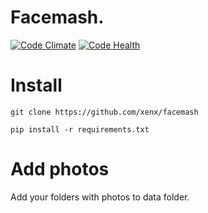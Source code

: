 # Facemash.
[![Code Climate](https://codeclimate.com/github/xenx/pornmash/badges/gpa.svg)](https://codeclimate.com/github/xenx/pornmash)
[![Code Health](https://landscape.io/github/xenx/pornmash/master/landscape.svg?style=flat)](https://landscape.io/github/xenx/pornmash/master)

# Install

`git clone https://github.com/xenx/facemash`

`pip install -r requirements.txt`

# Add photos
Add your folders with photos to data folder.
    
